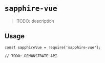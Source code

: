 # `sapphire-vue`

> TODO: description

## Usage

```
const sapphireVue = require('sapphire-vue');

// TODO: DEMONSTRATE API
```
